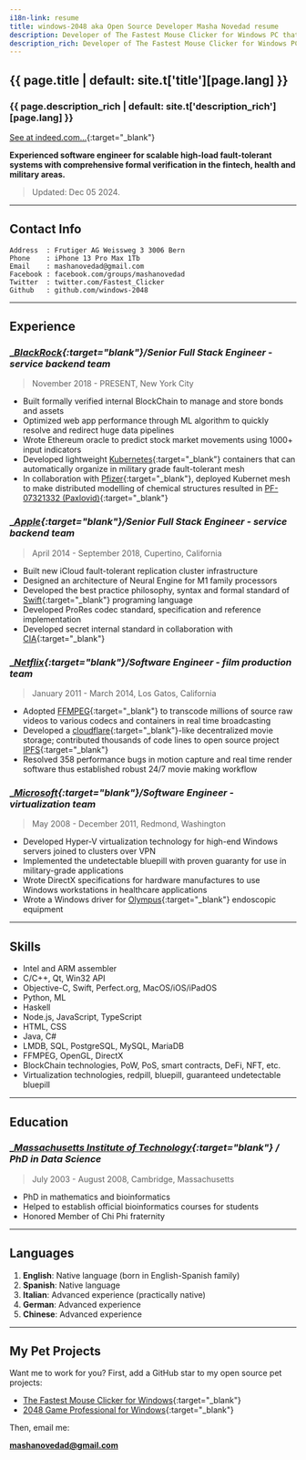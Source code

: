 ```yaml
---
i18n-link: resume
title: windows-2048 aka Open Source Developer Masha Novedad resume
description: Developer of The Fastest Mouse Clicker for Windows PC that achieves 100000 clicks per second resume
description_rich: Developer of The Fastest Mouse Clicker for Windows PC that achieves 100000 clicks per second resume
---
```


## {{ page.title | default: site.t['title'][page.lang] }}

### {{ page.description_rich | default: site.t['description_rich'][page.lang] }}

[See at indeed.com...](https://profile.indeed.com/p/mashan-hc2ql7c){:target="_blank"}

__Experienced software engineer for scalable high-load fault-tolerant systems with comprehensive formal verification in the fintech, health and military areas.__

> Updated: Dec 05 2024.

---

## __Contact Info__

```
Address  : Frutiger AG Weissweg 3 3006 Bern
Phone    : iPhone 13 Pro Max 1Tb
Email    : mashanovedad@gmail.com
Facebook : facebook.com/groups/mashanovedad
Twitter  : twitter.com/Fastest_Clicker
Github   : github.com/windows-2048
```

---

## __Experience__

### __[BlackRock](https://www.blackrock.com){:target="_blank"}/Senior Full Stack Engineer - service backend team__

> November 2018 - PRESENT, New York City

* Built formally verified internal BlockChain to manage and store bonds and assets
* Optimized web app performance through ML algorithm to quickly resolve and redirect huge data pipelines
* Wrote Ethereum oracle to predict stock market movements using 1000+ input indicators
* Developed lightweight [Kubernetes](https://kubernetes.io){:target="_blank"} containers that can automatically organize in military grade fault-tolerant mesh
* In collaboration with [Pfizer](https://www.pfizer.com){:target="_blank"}, deployed Kubernet mesh to make distributed modelling of chemical structures resulted in [PF-07321332 (Paxlovid)](https://en.wikipedia.org/wiki/PF-07321332){:target="_blank"}

### __[Apple](https://www.apple.com){:target="_blank"}/Senior Full Stack Engineer - service backend team__

> April 2014 - September 2018, Cupertino, California

* Built new iCloud fault-tolerant replication cluster infrastructure
* Designed an architecture of Neural Engine for M1 family processors
* Developed the best practice philosophy, syntax and formal standard of [Swift](https://www.swift.org){:target="_blank"} programing language
* Developed ProRes codec standard, specification and reference implementation
* Developed secret internal standard in collaboration with [CIA](https://www.cia.gov){:target="_blank"}

### __[Netflix](https://www.netflix.com){:target="_blank"}/Software Engineer - film production team__

> January 2011 - March 2014, Los Gatos, California

* Adopted [FFMPEG](https://ffmpeg.org){:target="_blank"} to transcode millions of source raw videos to various codecs and containers in real time broadcasting
* Developed a [cloudflare](https://www.cloudflare.com){:target="_blank"}-like decentralized movie storage; contributed thousands of code lines to open source project [IPFS](https://www.ipfs.com){:target="_blank"}
* Resolved 358 performance bugs in motion capture and real time render software thus established robust 24/7 movie making workflow

### __[Microsoft](https://www.microsoft.com){:target="_blank"}/Software Engineer - virtualization team__

> May 2008 - December 2011, Redmond, Washington

* Developed Hyper-V virtualization technology for high-end Windows servers joined to clusters over VPN
* Implemented the undetectable bluepill with proven guaranty for use in military-grade applications
* Wrote DirectX specifications for hardware manufactures to use Windows workstations in healthcare applications
* Wrote a Windows driver for [Olympus](https://medical.olympusamerica.com/specialty/gastroenterology){:target="_blank"} endoscopic equipment

---

## __Skills__

- Intel and ARM assembler
- C/C++, Qt, Win32 API
- Objective-C, Swift, Perfect.org, MacOS/iOS/iPadOS
- Python, ML
- Haskell
- Node.js, JavaScript, TypeScript
- HTML, CSS
- Java, C#
- LMDB, SQL, PostgreSQL, MySQL, MariaDB
- FFMPEG, OpenGL, DirectX
- BlockChain technologies, PoW, PoS, smart contracts, DeFi, NFT, etc.
- Virtualization technologies, redpill, bluepill, guaranteed undetectable bluepill

---

## __Education__

### __[Massachusetts Institute of Technology](https://web.mit.edu){:target="_blank"} / PhD in Data Science__

> July 2003 - August 2008,  Cambridge, Massachusetts

* PhD in mathematics and bioinformatics
* Helped to establish official bioinformatics courses for students
* Honored Member of Chi Phi fraternity

---

## __Languages__

1. **English**: Native language (born in English-Spanish family)
2. **Spanish**: Native language
3. **Italian**: Advanced experience (practically native)
4. **German**: Advanced experience
5. **Chinese**: Advanced experience

---

## __My Pet Projects__

Want me to work for you? First, add a GitHub star to my open source pet projects:

* [The Fastest Mouse Clicker for Windows](https://github.com/windows-2048/The-Fastest-Mouse-Clicker-for-Windows){:target="_blank"}
* [2048 Game Professional for Windows](https://github.com/windows-2048/2048-Game-Professional-for-Windows){:target="_blank"}

Then, email me:

**mashanovedad@gmail.com**
